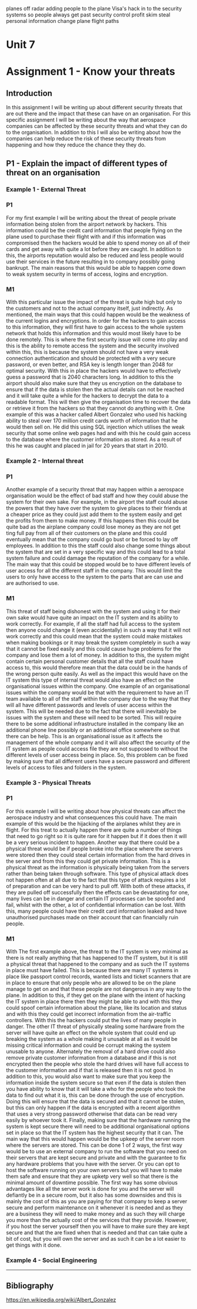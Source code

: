 planes off radar
adding people to the plane
 	Visa's
hack in to the security systems so people always get past security control
profit skim
steal personal information
change plane flight paths





# Unit 7 
# Assignment 1 - Know your threats 

## Introduction

In this assignment I will be writing up about different security threats that are out there and the impact that these can have on an organisation. For this specific assignment I will be writing about the way that aerospace companies can be affected by these security threats and what they can do to the organisation. In addition to this I will also be writing about how the companies can help reduce the risk of these security threats from happening and how they reduce the chance they they do. 

## P1 - Explain the impact of different types of threat on an organisation
### Example 1 - External Threat
### P1
For my first example I will be writing about the threat of people private information being stolen from the airport network by hackers. This information could be the credit card information that people flying on the plane used to purchase their flight with and if this information was compromised then the hackers would be able to spend money on all of their cards and get away with quite a lot before they are caught. In addition to this, the airports reputation would also be reduced and less people would use their services in the future resulting in to company possibly going bankrupt.  The main reasons that this would be able to happen come down to weak system security in terms of access, logins and encryption.
### M1
With this particular issue the impact of the threat is quite high but only to the customers and not to the actual company itself, just indirectly. As mentioned, the main ways that this could happen would be the weakness of the current logins and encryptions. In order for the hackers to gain access to this information, they will first have to gain access to the whole system network that holds this information and this would most likely have to be done remotely. This is where the first security issue will come into play and this is the ability to remote access the system and the security involved within this, this is because the system should not have a very weak connection authentication and should be protected with a very secure password, or even better, and RSA key is length longer than 2048 for optimal security. With this in place the hackers would have to effectively guess a password that is 2040 characters long. In addition to this the airport should also make sure that they us encryption on the database to ensure that if the data is stolen then the actual details can not be reached and it will take quite a while for the hackers to decrypt the data to a readable format. This will then give the organisation time to recover the data or retrieve it from the hackers so that they cannot do anything with it. One example of this was a hacker called Albert Gonzalez who used his hacking ability to steal over 170 million credit cards worth of information that he would then sell on. He did this using SQL injection which utilises the weak security that some online web pages had and with this he could gain access to the database where the customer information as stored. As a result of this he was caught and placed in jail for 20 years that start in 2010. 
### Example 2 - Internal threat
### P1
Another example of a security threat that may happen within a aerospace organisation would be the effect of bad staff and how they could abuse the system for their own sake. For example, in the airport the staff could abuse the powers that they have over the system to give places to their friends at a cheaper price as they could just add them to the system easily and get the profits from them to make money. If this happens then this could be quite bad as the airplane company could lose money as they are not get ting full pay from all of their customers on the plane and this could eventually mean that the company could go bust or be forced to lay off employees. In addition to this the staff could also change some things about the system that are set in a very specific way and this could lead to a total system failure and could damage the reputation of the company for a while. The main way that this could be stopped would be to have different levels of user access for all the different staff in the company. This would limit the users to only have access to the system to the parts that are can use and are authorised to use.
### M1
This threat of staff being dishonest with the system and using it for their own sake would have quite an impact on the IT system and its ability to work correctly. For example, if all the staff had full access to the system then anyone could change it (even accidentally) in such a way that it will not work correctly and this could mean that the system could make mistakes when making bookings or it may break the system completely in such a way that it cannot be fixed easily and this could cause huge problems for the company and lose them a lot of money. In addition to this, the system might contain certain personal customer details that all the staff could have access to, this would therefore mean that the data could be in the hands of the wrong person quite easily. As well as the impact this would have on the IT system this type of internal threat would also have an effect on the organisational issues within the company. One example of an organisational issues within the company would be that with the requirement to have an IT team available to all of the staff within the company due to the way that they will all have different passwords and levels of user access within the system. This will be needed due to the fact that there will inevitably be issues with the system and these will need to be sorted. This will require there to be some additional infrastructure installed in the company like an additional phone line possibly or an additional office somewhere so that there can be help. This is an organisational issue as it affects the management of the whole company and it will also affect the security of the IT system as people could access file they are not supposed to without the different levels of user access being in place. So, this problem can be fixed by making sure that all different users have a secure password and different levels of access to files and folders in the system. 

### Example 3 - Physical Threats
### P1
For this example I will be writing about how physical threats can affect the aerospace industry and what consequences this could have. The main example of this would be the hijacking of the airplanes whilst they are in flight. For this treat to actually happen there are quite a number of things that need to go right so it is quite rare for it happen but if it does then it will be a very serious incident to happen. Another way that there could be a physical threat would be if people broke into the place where the servers were stored then they could steal certain information from the hard drives in the server and from this they could get private information. This is a physical threat as the information is physically being taken from the servers rather than being taken through software. This type of physical attack does not happen often at all due to the fact that this type of attack requires a lot of preparation and can be very hard to pull off. With both of these attacks, if they are pulled off successfully then the effects can be devastating for one, many lives can be in danger and certain IT processes can be spoofed and fail, whilst with the other, a lot of confidential information can be lost. With this, many people could have their credit card information leaked and have unauthorised purchases made on their account that can financially ruin people. 
### M1
With The first example above, the threat to the IT system is very minimal as there is not really anything that has happened to the IT system, but it is still a physical threat that happened to the company and as such the IT systems in place must have failed. This is because there are many IT systems in place like passport control records, wanted lists and ticket scanners that are in place to ensure that only people who are allowed to be on the plane manage to get on and that these people are not dangerous in any way to the plane. In addition to this, if they get on the plane with the intent of hacking the IT system in place there then they might be able to and with this they could spoof certain information about the plane, like its location and status and with this they could get incorrect information from the air-traffic controllers. With this the hackers could put the lives of many people in danger. The other IT threat of physically stealing some hardware from the server will have quite an effect on the whole system that could end up breaking the system as a whole making it unusable at all as it would be missing critical information and could be corrupt making the system unusable to anyone. Alternately the removal of a hard drive could also remove private customer information from a database and if this is not encrypted then the people who stole the hard drives will have full access to the customer information and if that is released then it is not good. In addition to this, you would also want to make sure that you keep the information inside the system secure so that even if the data is stolen then you have ability to know that it will take a who for the people who took the data to find out what it is, this can be done through the use of encryption. Doing this will ensure that the data is secured and that it cannot be stolen, but this can only happen if the data is encrypted with a recent algorithm that uses a very strong password otherwise that data can be read very easily by whoever took it. Finally, making sure that the hardware running the system is kept secure there will need to be additional organisational options set in place so that the IT system has the highest security that it can. The main way that this would happen would be the upkeep of the server room where the servers are stored. This can be done 1 of 2 ways, the first way would be to use an external company to run the software that you need on their servers that are kept secure and private and with the guarantee to fix any hardware problems that you have with the server.  Or you can opt to host the software running on your own servers but you will have to make them safe and ensure that they are upketp very well so that there is the minimal amount of downtime possible. The first way has some obvious advantages like all the server work is done for you and the server will defiantly be in a secure room, but it also has some downsides and this is mainly the cost of this as you are paying for that company to keep a server secure and perform maintenance on it whenever it is needed and as they are a business they will need to make money and as such they will charge you more than the actually cost of the services that they provide. However, if you host the server yourself then you will have to make sure they are kept secure and that the are fixed when that is needed and that can take quite a bit of cost, but you will own the server and as such it can be a lot easier to get things with it done.

### Example 4 - Social Engineering




---
## Bibliography 
https://en.wikipedia.org/wiki/Albert_Gonzalez
